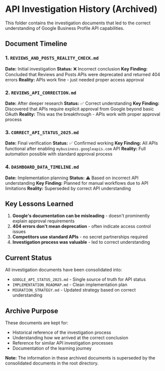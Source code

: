 # API Investigation History (Archived)

This folder contains the investigation documents that led to the correct understanding of Google Business Profile API capabilities.

## Document Timeline

### 1. `REVIEWS_AND_POSTS_REALITY_CHECK.md`

**Date:** Initial investigation
**Status:** ❌ Incorrect conclusion
**Key Finding:** Concluded that Reviews and Posts APIs were deprecated and returned 404 errors
**Reality:** APIs work fine - just needed proper access approval

### 2. `REVIEWS_API_CORRECTION.md`

**Date:** After deeper research
**Status:** ✅ Correct understanding
**Key Finding:** Discovered that APIs require explicit approval from Google beyond basic OAuth
**Reality:** This was the breakthrough - APIs work with proper approval process

### 3. `CORRECT_API_STATUS_2025.md`

**Date:** Final verification
**Status:** ✅ Confirmed working
**Key Finding:** All APIs functional after enabling `mybusiness.googleapis.com` API
**Reality:** Full automation possible with standard approval process

### 4. `DASHBOARD_DATA_TIMELINE.md`

**Date:** Implementation planning
**Status:** ⚠️ Based on incorrect API understanding
**Key Finding:** Planned for manual workflows due to API limitations
**Reality:** Superseded by correct API understanding

## Key Lessons Learned

1. **Google's documentation can be misleading** - doesn't prominently explain approval requirements
2. **404 errors don't mean deprecation** - often indicate access control issues
3. **Competitors use standard APIs** - no secret partnerships required
4. **Investigation process was valuable** - led to correct understanding

## Current Status

All investigation documents have been consolidated into:

- `GOOGLE_API_STATUS_2025.md` - Single source of truth for API status
- `IMPLEMENTATION_ROADMAP.md` - Clean implementation plan
- `MIGRATION_STRATEGY.md` - Updated strategy based on correct understanding

## Archive Purpose

These documents are kept for:

- Historical reference of the investigation process
- Understanding how we arrived at the correct conclusion
- Reference for similar API investigation processes
- Documentation of the learning journey

**Note:** The information in these archived documents is superseded by the consolidated documents in the root directory.


